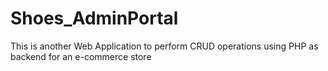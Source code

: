 # Shoes_AdminPortal
This is another Web Application to perform CRUD operations using PHP as backend for an e-commerce store
